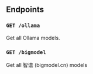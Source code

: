 ## Endpoints

### `GET /ollama`

Get all Ollama models.

### `GET /bigmodel`

Get all 智谱 (bigmodel.cn) models